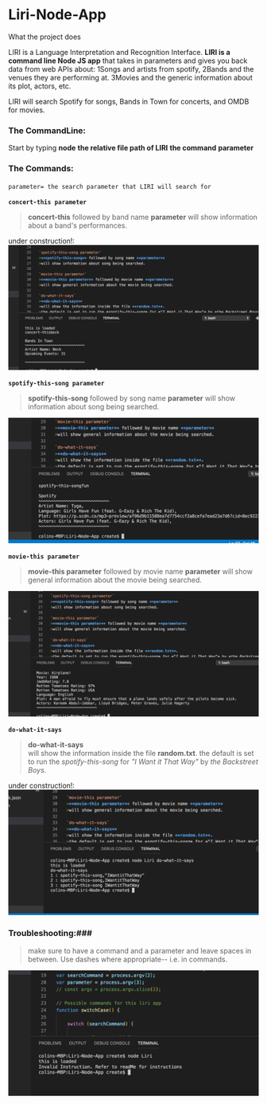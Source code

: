 # Liri-Node-App #
What the project does

LIRI is a Language Interpretation and Recognition Interface. **LIRI is a command line Node JS app** that takes in parameters and gives you back data from web APIs about:
1Songs and artists from spotify,
2Bands and the venues they are performing at.
3Movies and the generic information about its plot, actors, etc. 

LIRI will search Spotify for songs, Bands in Town for concerts, and OMDB for movies.

### The CommandLine: ###
Start by typing **node**  **the relative file path of LIRI** **the command** **parameter**

### The Commands: ###
`parameter= the search parameter that LIRI will search for`

**`concert-this parameter`**
>**concert-this** followed by band name **parameter** 
>will show information about a band's performances.

under construction!:
![concert-this command](/assets/Screen-Shot-2.png "command line concert-this and result")

**`spotify-this-song parameter`**
>**spotify-this-song** followed by song name **parameter** 
>will show information about song being searched.

![spotify-this-song command](/assets/Screen-Shot-3.png "command line spotify-this-song and result")

**`movie-this parameter`**
>**movie-this parameter** followed by movie name **parameter** 
>will show general information about the movie being searched.

![movie-this command](/assets/Screen-Shot-4.png "command line movie-this and result")

**`do-what-it-says`**
>**do-what-it-says**  
>will show the information inside the file **random.txt**.
>the default is set to run the *spotify-this-song* for *"I Want it That Way"* by *the Backstreet Boys*.

under construction!:
![do-what-it-says command](/assets/Screen-Shot-5.png "command do-what-it-says and result")

### Troubleshooting:###
>make sure to have a command and a parameter and leave spaces in between. Use dashes where appropriate--
i.e. in commands. 

![invalid command](/assets/Screen-Shot-1.png "invalid command, no command or parameter")






